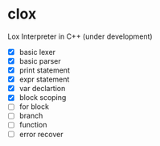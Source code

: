 # clox

Lox Interpreter in C++ (under development)

- [x] basic lexer
- [x] basic parser
- [x] print statement
- [x] expr statement
- [x] var declartion
- [x] block scoping
- [ ] for block
- [ ] branch
- [ ] function
- [ ] error recover
